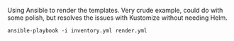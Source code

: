 Using Ansible to render the templates. Very crude example, could do with some polish, but resolves the issues with Kustomize without needing Helm.

```
ansible-playbook -i inventory.yml render.yml
```
